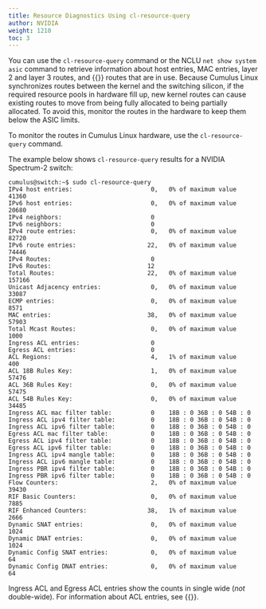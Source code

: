 ```yaml
---
title: Resource Diagnostics Using cl-resource-query
author: NVIDIA
weight: 1210
toc: 3
---
```

You can use the `cl-resource-query` command or the NCLU `net show system asic` command to retrieve information about host entries, MAC entries, layer 2 and layer 3 routes, and {{<link url="Equal-Cost-Multipath-Load-Sharing-Hardware-ECMP" text="ECMP">}} routes that are in use. Because Cumulus Linux synchronizes routes between the kernel and the switching silicon, if the required resource pools in hardware fill up, new kernel routes can cause existing routes to move from being fully allocated to being partially allocated. To avoid this, monitor the routes in the hardware to keep them below the ASIC limits. 

<!--For example, on a Broadcom Tomahawk switch, the limits are as follows:

```
routes: 8192 <<<< if all routes are IPv6, or 65536 if all routes are IPv4
route mask limit 64
host_routes: 73728
ecmp_nhs: 16327
ecmp_nhs_per_route: 52
```

This translates to about 314 routes with ECMP nexthops, if every route has the maximum ECMP nexthops.-->

To monitor the routes in Cumulus Linux hardware, use the `cl-resource-query` command.

The example below shows `cl-resource-query` results for a NVIDIA Spectrum-2 switch:

```
cumulus@switch:~$ sudo cl-resource-query
IPv4 host entries:                      0,   0% of maximum value  41360
IPv6 host entries:                      0,   0% of maximum value  20680
IPv4 neighbors:                         0
IPv6 neighbors:                         0
IPv4 route entries:                     0,   0% of maximum value  82720
IPv6 route entries:                    22,   0% of maximum value  74446
IPv4 Routes:                            0
IPv6 Routes:                           12
Total Routes:                          22,   0% of maximum value 157166
Unicast Adjacency entries:              0,   0% of maximum value  33087
ECMP entries:                           0,   0% of maximum value   8571
MAC entries:                           38,   0% of maximum value  57903
Total Mcast Routes:                     0,   0% of maximum value   1000
Ingress ACL entries:                    0
Egress ACL entries:                     0
ACL Regions:                            4,   1% of maximum value    400
ACL 18B Rules Key:                      1,   0% of maximum value  57476
ACL 36B Rules Key:                      0,   0% of maximum value  57475
ACL 54B Rules Key:                      0,   0% of maximum value  34485
Ingress ACL mac filter table:           0    18B : 0 36B : 0 54B : 0 
Ingress ACL ipv4 filter table:          0    18B : 0 36B : 0 54B : 0 
Ingress ACL ipv6 filter table:          0    18B : 0 36B : 0 54B : 0 
Egress ACL mac filter table:            0    18B : 0 36B : 0 54B : 0 
Egress ACL ipv4 filter table:           0    18B : 0 36B : 0 54B : 0 
Egress ACL ipv6 filter table:           0    18B : 0 36B : 0 54B : 0 
Ingress ACL ipv4 mangle table:          0    18B : 0 36B : 0 54B : 0 
Ingress ACL ipv6 mangle table:          0    18B : 0 36B : 0 54B : 0 
Ingress PBR ipv4 filter table:          0    18B : 0 36B : 0 54B : 0 
Ingress PBR ipv6 filter table:          0    18B : 0 36B : 0 54B : 0 
Flow Counters:                          2,   0% of maximum value  39430
RIF Basic Counters:                     0,   0% of maximum value   7885
RIF Enhanced Counters:                 38,   1% of maximum value   2666
Dynamic SNAT entries:                   0,   0% of maximum value   1024
Dynamic DNAT entries:                   0,   0% of maximum value   1024
Dynamic Config SNAT entries:            0,   0% of maximum value     64
Dynamic Config DNAT entries:            0,   0% of maximum value     64
```

Ingress ACL and Egress ACL entries show the counts in single wide (*not* double-wide). For information about ACL entries, see {{<link url="Netfilter-ACLs#estimate-the-number-of-rules" text="Estimate the Number of ACL Rules">}}.

